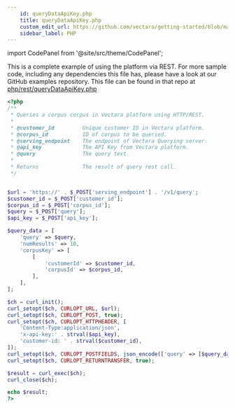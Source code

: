 ```yaml
---
    id: queryDataApiKey.php
    title: queryDataApiKey.php
    custom_edit_url: https://github.com/vectara/getting-started/blob/main/language-examples/php/rest/queryDataApiKey.php
    sidebar_label: PHP
---
```



import CodePanel from '@site/src/theme/CodePanel';

This is a complete example of using the platform via REST.  For more sample code, including any dependencies this file has, please have a look at our GitHub examples repository.  This file can be found in that repo at <a href="https://github.com/vectara/getting-started/tree/main/language-examples/php/rest/queryDataApiKey.php">php/rest/queryDataApiKey.php</a>

```php title="php/rest/queryDataApiKey.php"
<?php
/**
 * Queries a corpus corpus in Vectara platform using HTTP/REST.
 *
 * @customer_id         Unique customer ID in Vectara platform.
 * @corpus_id           ID of corpus to be queried.
 * @serving_endpoint    The endpoint of Vectara Querying server.
 * @api_key             The API Key from Vectara platform.
 * @query               The query text.
 *
 * Returns              The result of query rest call.
 */


$url = 'https://' . $_POST['serving_endpoint'] . '/v1/query';
$customer_id = $_POST['customer_id'];
$corpus_id = $_POST['corpus_id'];
$query = $_POST['query'];
$api_key = $_POST['api_key'];

$query_data = [
    'query' => $query,
    'numResults' => 10,
    'corpusKey' => [
        [
            'customerId' => $customer_id,
            'corpusId' => $corpus_id,
        ],
    ],
];

$ch = curl_init();
curl_setopt($ch, CURLOPT_URL, $url);
curl_setopt($ch, CURLOPT_POST, true);
curl_setopt($ch, CURLOPT_HTTPHEADER, [
    'Content-Type:application/json',
    'x-api-key:' . strval($api_key),
    'customer-id: ' . strval($customer_id),
]);
curl_setopt($ch, CURLOPT_POSTFIELDS, json_encode(['query' => [$query_data]]));
curl_setopt($ch, CURLOPT_RETURNTRANSFER, true);

$result = curl_exec($ch);
curl_close($ch);

echo $result;
?>

```
